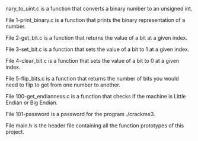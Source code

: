 nary_to_uint.c is a function that converts a binary number to an unsigned int.

File 1-print_binary.c is a function that prints the binary representation of a number.

File 2-get_bit.c is a function that returns the value of a bit at a given index.

File 3-set_bit.c is a function that sets the value of a bit to 1 at a given index.

File 4-clear_bit.c is a function that sets the value of a bit to 0 at a given index.

File 5-flip_bits.c is a function that returns the number of bits you would need to flip to get from one number to another.

File 100-get_endianness.c is a function that checks if the machine is Little Endian or Big Endian.

File 101-password is a password for the program ./crackme3.

File main.h is the header file containing all the function prototypes of this project.

